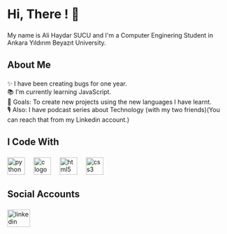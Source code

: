 <h1 align="left">Hi, There ! 👋</h1>

###

<p align="left">My name is Ali Haydar SUCU and I'm a Computer Enginering Student in Ankara Yıldırım Beyazıt University.</p>

###

<h2 align="left">About Me</h2>

###

<p align="left">✨ I have been creating bugs for one year.<br>📚 I'm currently learning JavaScript.<br>🎯 Goals: To create new projects using the new languages I have learnt.<br>🎙️ Also: I have podcast series about Technology (with my two friends)(You can reach that from my Linkedin account.)</p>

###

<h2 align="left">I Code With</h2>

###

<div align="left">
  <img src="https://cdn.jsdelivr.net/gh/devicons/devicon/icons/python/python-original.svg" height="40" alt="python logo"  />
  <img width="12" />
  <img src="https://cdn.jsdelivr.net/gh/devicons/devicon/icons/c/c-original.svg" height="40" alt="c logo"  />
  <img width="12" />
  <img src="https://cdn.jsdelivr.net/gh/devicons/devicon/icons/html5/html5-original.svg" height="40" alt="html5 logo"  />
  <img width="12" />
  <img src="https://cdn.jsdelivr.net/gh/devicons/devicon/icons/css3/css3-original.svg" height="40" alt="css3 logo"  />
</div>

###

<h2 align="left">Social Accounts</h2>

###

<div align="left">
  <a href="https://www.linkedin.com/in/ali-haydar-sucu/" target="_blank">
    <img src="https://raw.githubusercontent.com/maurodesouza/profile-readme-generator/master/src/assets/icons/social/linkedin/default.svg" width="52" height="40" alt="linkedin logo"  />
  </a>
</div>

###
